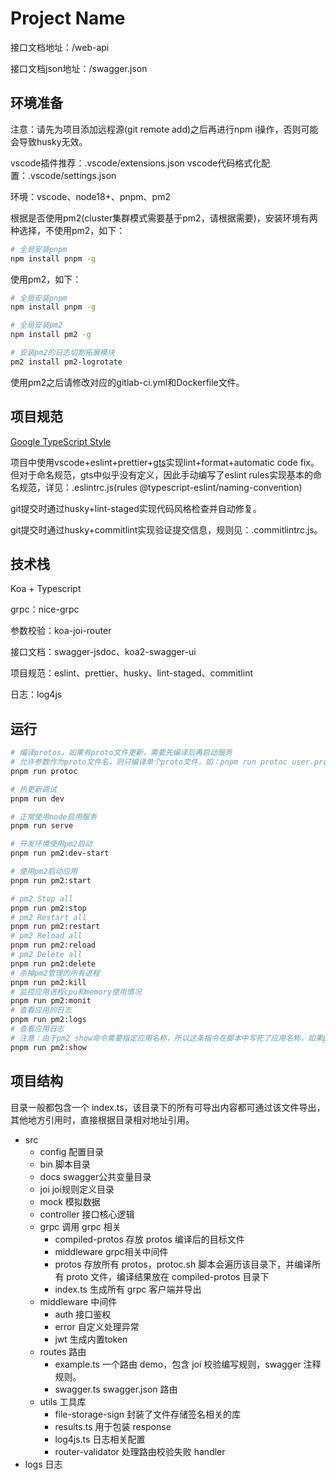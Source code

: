 # Project Name

接口文档地址：/web-api

接口文档json地址：/swagger.json

## 环境准备

注意：请先为项目添加远程源(git remote add)之后再进行npm i操作，否则可能会导致husky无效。

vscode插件推荐：.vscode/extensions.json vscode代码格式化配置：.vscode/settings.json

环境：vscode、node18+、pnpm、pm2

根据是否使用pm2(cluster集群模式需要基于pm2，请根据需要)，安装环境有两种选择，不使用pm2，如下：

```bash
# 全局安装pnpm
npm install pnpm -g
```

使用pm2，如下：

```bash
# 全局安装pnpm
npm install pnpm -g

# 全局安装pm2
npm install pm2 -g

# 安装pm2的日志切割拓展模块
pm2 install pm2-logrotate
```

使用pm2之后请修改对应的gitlab-ci.yml和Dockerfile文件。

## 项目规范

[Google TypeScript Style](https://google.github.io/styleguide/tsguide.html)

项目中使用vscode+eslint+prettier+[gts](https://github.com/google/gts)实现lint+format+automatic code fix。但对于命名规范，gts中似乎没有定义，因此手动编写了eslint rules实现基本的命名规范，详见：.eslintrc.js(rules @typescript-eslint/naming-convention)

git提交时通过husky+lint-staged实现代码风格检查并自动修复。

git提交时通过husky+commitlint实现验证提交信息，规则见：.commitlintrc.js。

## 技术栈

Koa + Typescript

grpc：nice-grpc

参数校验：koa-joi-router

接口文档：swagger-jsdoc、koa2-swagger-ui

项目规范：eslint、prettier、husky、lint-staged、commitlint

日志：log4js

## 运行

```bash
# 编译protos，如果有proto文件更新，需要先编译后再启动服务
# 允许参数作为proto文件名，则只编译单个proto文件，如：pnpm run protoc user.proto
pnpm run protoc

# 热更新调试
pnpm run dev

# 正常使用node启用服务
pnpm run serve

# 开发环境使用pm2启动
pnpm run pm2:dev-start

# 使用pm2启动应用
pnpm run pm2:start

# pm2 Stop all
pnpm run pm2:stop
# pm2 Restart all
pnpm run pm2:restart
# pm2 Reload all
pnpm run pm2:reload
# pm2 Delete all
pnpm run pm2:delete
# 杀掉pm2管理的所有进程
pnpm run pm2:kill
# 监控应用进程cpu和memory使用情况
pnpm run pm2:monit
# 查看应用的日志
pnpm run pm2:logs
# 查看应用日志
# 注意：由于pm2 show命令需要指定应用名称，所以这条指令在脚本中写死了应用名称，如果pm2配置文件中修改了应用名称，这条script也需要改变
pnpm run pm2:show
```

## 项目结构

目录一般都包含一个 index.ts，该目录下的所有可导出内容都可通过该文件导出，其他地方引用时，直接根据目录相对地址引用。

- src
  - config 配置目录
  - bin 脚本目录
  - docs swagger公共变量目录
  - joi joi规则定义目录
  - mock 模拟数据
  - controller 接口核心逻辑
  - grpc 调用 grpc 相关
    - compiled-protos 存放 protos 编译后的目标文件
    - middleware grpc相关中间件
    - protos 存放所有 protos，protoc.sh 脚本会遍历该目录下，并编译所有 proto 文件，编译结果放在 compiled-protos 目录下
    - index.ts 生成所有 grpc 客户端并导出
  - middleware 中间件
    - auth 接口鉴权
    - error 自定义处理异常
    - jwt 生成内置token
  - routes 路由
    - example.ts 一个路由 demo，包含 joi 校验编写规则，swagger 注释规则。
    - swagger.ts swagger.json 路由
  - utils 工具库
    - file-storage-sign 封装了文件存储签名相关的库
    - results.ts 用于包装 response
    - log4js.ts 日志相关配置
    - router-validator 处理路由校验失败 handler
- logs 日志
